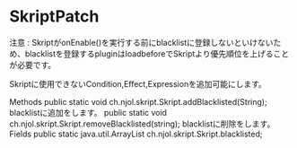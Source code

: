 # SkriptPatch

注意 : SkriptがonEnable()を実行する前にblacklistに登録しないといけないため、blacklistを登録するpluginはloadbeforeでSkriptより優先順位を上げることが必要です。

Skriptに使用できないCondition,Effect,Expressionを追加可能にします。

Methods
public static void ch.njol.skript.Skript.addBlacklisted(String);
blacklistに追加をします。
public static void ch.njol.skript.Skript.removeBlacklisted(string);
blacklistに削除をします。
Fields
public static java.util.ArrayList ch.njol.skript.Skript.blacklisted;